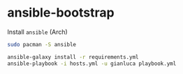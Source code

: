 # ansible-bootstrap

Install `ansible` (Arch)
```bash
sudo pacman -S ansible 
```

```bash
ansible-galaxy install -r requirements.yml
ansible-playbook -i hosts.yml -u gianluca playbook.yml
```